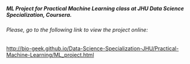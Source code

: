##### ML Project for Practical Machine Learning class at JHU Data Science Specialization, Coursera.
###### Please, go to the following link to view the project online:
http://bio-geek.github.io/Data-Science-Specialization-JHU/Practical-Machine-Learning/ML_project.html
